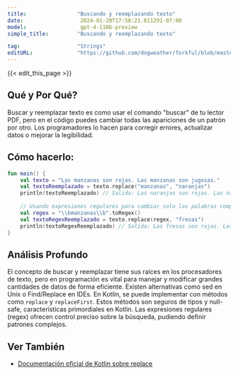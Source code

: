 ```yaml
---
title:                "Buscando y reemplazando texto"
date:                  2024-01-20T17:58:21.811291-07:00
model:                 gpt-4-1106-preview
simple_title:         "Buscando y reemplazando texto"

tag:                  "Strings"
editURL:              "https://github.com/dogweather/forkful/blob/master/content/es/kotlin/searching-and-replacing-text.md"
---
```


{{< edit_this_page >}}

## Qué y Por Qué?
Buscar y reemplazar texto es como usar el comando "buscar" de tu lector PDF, pero en el código puedes cambiar todas las apariciones de un patrón por otro. Los programadores lo hacen para corregir errores, actualizar datos o mejorar la legibilidad.

## Cómo hacerlo:
```Kotlin
fun main() {
    val texto = "Las manzanas son rojas. Las manzanas son jugosas."
    val textoReemplazado = texto.replace("manzanas", "naranjas")
    println(textoReemplazado) // Salida: Las naranjas son rojas. Las naranjas son jugosas.
    
    // Usando expresiones regulares para cambiar solo las palabras completas
    val regex = "\\bmanzanas\\b".toRegex()
    val textoRegexReemplazado = texto.replace(regex, "fresas")
    println(textoRegexReemplazado) // Salida: Las fresas son rojas. Las fresas son jugosas.
}
```

## Análisis Profundo
El concepto de buscar y reemplazar tiene sus raíces en los procesadores de texto, pero en programación es vital para manejar y modificar grandes cantidades de datos de forma eficiente. Existen alternativas como sed en Unix o Find/Replace en IDEs. En Kotlin, se puede implementar con métodos como `replace` y `replaceFirst`. Estos métodos son seguros de tipos y null-safe, características primordiales en Kotlin. Las expresiones regulares (regex) ofrecen control preciso sobre la búsqueda, pudiendo definir patrones complejos.

## Ver También
- [Documentación oficial de Kotlin sobre replace](https://kotlinlang.org/api/latest/jvm/stdlib/kotlin.text/replace.html)
